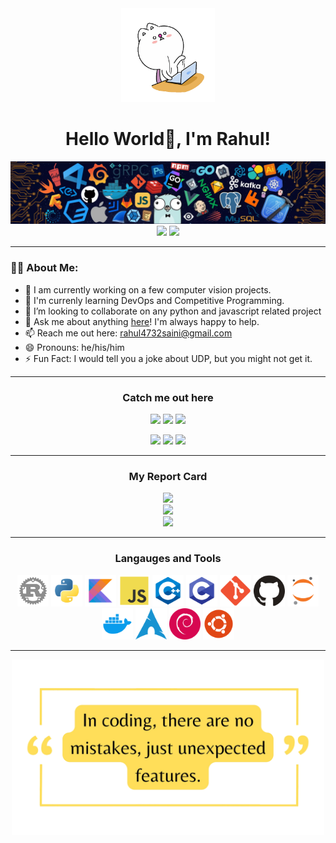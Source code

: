 <div align=center><img src="assets/GIF/coding.gif" width=150></div>

<h1 align=center>Hello World👋, I'm Rahul!</h1>

<img src="assets/WEBP/header.webp">

<div align=center>
<img src="https://komarev.com/ghpvc/?username=rahul4732saini">
<img src="https://img.shields.io/github/followers/rahul4732saini?style=social">
</div>

---

<h3>👨‍💻 About Me:</h3>

- 🔭 I am currently working on a few computer vision projects.
- 🌱 I'm currenly learning DevOps and Competitive Programming.
- 👯 I’m looking to collaborate on any python and javascript related project
- 💬 Ask me about anything [here](https://github.com/rahul4732saini/rahul4732saini/issues/1)! I'm always happy to help.
- 📫 Reach me out here: [rahul4732saini@gmail.com](https://mail.google.com/mail/?view=cm&to=rahul4732siani@gmail.com)
- 😄 Pronouns: he/his/him
- ⚡ Fun Fact: I would tell you a joke about UDP, but you might not get it.

---

<h3 align=center>Catch me out here</h3>
<div align=center>
<a href="https://stackoverflow.com/users/24300304/rahul4732saini"><img src="https://img.shields.io/badge/Stack_Overflow-FE7A16?style=for-the-badge&logo=stack-overflow&logoColor=white"></a>
<a href="https://www.x.com/rahulsaini4732"><img src="https://img.shields.io/badge/X-000000?style=for-the-badge&logo=x&logoColor=white"></a>
<a href="https://www.linkedin.com/in/rahul-saini-9191a5286/"><img src="https://img.shields.io/badge/LinkedIn-0077B5?style=for-the-badge&logo=linkedin&logoColor=white"></a>

<a href="https://leetcode.com/u/rahulsaini4732/"><img src="https://img.shields.io/badge/-LeetCode-FFA116?style=for-the-badge&logo=LeetCode&logoColor=black"></a>
<a href="https://www.hackerrank.com/profile/rahul4732saini"><img src="https://img.shields.io/badge/-Hackerrank-2EC866?style=for-the-badge&logo=HackerRank&logoColor=white"></a>
<a href="https://www.codewars.com/users/rahul4732saini"><img src="https://img.shields.io/badge/Codewars-B1361E?style=for-the-badge&logo=Codewars&logoColor=white"></a>

</div>

---

<h3 align=center>My Report Card</h3>

<div align=center>
<img src="https://github-readme-streak-stats.herokuapp.com/?user=rahul4732saini&theme=dark&hide_border=false"><br>
<img src="https://github-readme-stats.vercel.app/api?username=rahul4732saini&theme=dark&show_icons=true&hide_border=false&count_private=false"><br>
<img src="https://github-readme-stats.vercel.app/api/top-langs/?username=rahul4732saini&theme=dark&show_icons=true&hide_border=false&layout=compact">

---

<h3>Langauges and Tools</h3>

<img src="assets/PNG/rust.png" width=50>
<img src="assets/PNG/python.png" width=50>
<img src="assets/PNG/kotlin.png" width=50>
<img src="assets/PNG/js.png" width=50>
<img src="assets/PNG/cpp.png" width=50> 
<img src="assets/PNG/c.png" width=50>

<img src="assets/PNG/git.png" width=50>
<img src="assets/PNG/github.png" width=50>
<img src="assets/PNG/jupyter.png" width=50>
<img src="assets/PNG/docker.png" width=50>

<img src="assets/PNG/arch.png" width=50>
<img src="assets/PNG/debian.png" width=50>
<img src="assets/PNG/ubuntu.png" width=50>

---

<img src="assets/PNG/quote.png" width=500>

</div>
